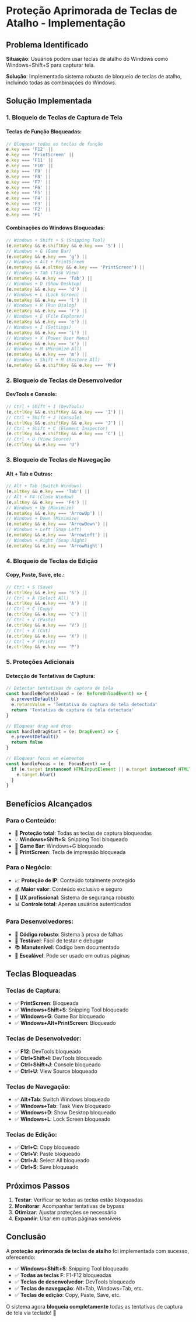 # Proteção Aprimorada de Teclas de Atalho - Implementação

## Problema Identificado

**Situação**: Usuários podem usar teclas de atalho do Windows como Windows+Shift+S para capturar tela.

**Solução**: Implementado sistema robusto de bloqueio de teclas de atalho, incluindo todas as combinações do Windows.

## Solução Implementada

### **1. Bloqueio de Teclas de Captura de Tela**

#### **Teclas de Função Bloqueadas**:
```typescript
// Bloquear todas as teclas de função
e.key === 'F12' ||
e.key === 'PrintScreen' ||
e.key === 'F11' ||
e.key === 'F10' ||
e.key === 'F9' ||
e.key === 'F8' ||
e.key === 'F7' ||
e.key === 'F6' ||
e.key === 'F5' ||
e.key === 'F4' ||
e.key === 'F3' ||
e.key === 'F2' ||
e.key === 'F1'
```

#### **Combinações do Windows Bloqueadas**:
```typescript
// Windows + Shift + S (Snipping Tool)
(e.metaKey && e.shiftKey && e.key === 'S') ||
// Windows + G (Game Bar)
(e.metaKey && e.key === 'g') ||
// Windows + Alt + PrintScreen
(e.metaKey && e.altKey && e.key === 'PrintScreen') ||
// Windows + Tab (Task View)
(e.metaKey && e.key === 'Tab') ||
// Windows + D (Show Desktop)
(e.metaKey && e.key === 'd') ||
// Windows + L (Lock Screen)
(e.metaKey && e.key === 'l') ||
// Windows + R (Run Dialog)
(e.metaKey && e.key === 'r') ||
// Windows + E (File Explorer)
(e.metaKey && e.key === 'e') ||
// Windows + I (Settings)
(e.metaKey && e.key === 'i') ||
// Windows + X (Power User Menu)
(e.metaKey && e.key === 'x') ||
// Windows + M (Minimize All)
(e.metaKey && e.key === 'm') ||
// Windows + Shift + M (Restore All)
(e.metaKey && e.shiftKey && e.key === 'M')
```

### **2. Bloqueio de Teclas de Desenvolvedor**

#### **DevTools e Console**:
```typescript
// Ctrl + Shift + I (DevTools)
(e.ctrlKey && e.shiftKey && e.key === 'I') ||
// Ctrl + Shift + J (Console)
(e.ctrlKey && e.shiftKey && e.key === 'J') ||
// Ctrl + Shift + C (Element Inspector)
(e.ctrlKey && e.shiftKey && e.key === 'C') ||
// Ctrl + U (View Source)
(e.ctrlKey && e.key === 'U')
```

### **3. Bloqueio de Teclas de Navegação**

#### **Alt + Tab e Outras**:
```typescript
// Alt + Tab (Switch Windows)
(e.altKey && e.key === 'Tab') ||
// Alt + F4 (Close Window)
(e.altKey && e.key === 'F4') ||
// Windows + Up (Maximize)
(e.metaKey && e.key === 'ArrowUp') ||
// Windows + Down (Minimize)
(e.metaKey && e.key === 'ArrowDown') ||
// Windows + Left (Snap Left)
(e.metaKey && e.key === 'ArrowLeft') ||
// Windows + Right (Snap Right)
(e.metaKey && e.key === 'ArrowRight')
```

### **4. Bloqueio de Teclas de Edição**

#### **Copy, Paste, Save, etc.**:
```typescript
// Ctrl + S (Save)
(e.ctrlKey && e.key === 'S') ||
// Ctrl + A (Select All)
(e.ctrlKey && e.key === 'A') ||
// Ctrl + C (Copy)
(e.ctrlKey && e.key === 'C') ||
// Ctrl + V (Paste)
(e.ctrlKey && e.key === 'V') ||
// Ctrl + X (Cut)
(e.ctrlKey && e.key === 'X') ||
// Ctrl + P (Print)
(e.ctrlKey && e.key === 'P')
```

### **5. Proteções Adicionais**

#### **Detecção de Tentativas de Captura**:
```typescript
// Detectar tentativas de captura de tela
const handleBeforeUnload = (e: BeforeUnloadEvent) => {
  e.preventDefault()
  e.returnValue = 'Tentativa de captura de tela detectada'
  return 'Tentativa de captura de tela detectada'
}

// Bloquear drag and drop
const handleDragStart = (e: DragEvent) => {
  e.preventDefault()
  return false
}

// Bloquear focus em elementos
const handleFocus = (e: FocusEvent) => {
  if (e.target instanceof HTMLInputElement || e.target instanceof HTMLTextAreaElement) {
    e.target.blur()
  }
}
```

## Benefícios Alcançados

### **Para o Conteúdo**:
- 🎯 **Proteção total**: Todas as teclas de captura bloqueadas
- 💡 **Windows+Shift+S**: Snipping Tool bloqueado
- 🚀 **Game Bar**: Windows+G bloqueado
- 📱 **PrintScreen**: Tecla de impressão bloqueada

### **Para o Negócio**:
- 📈 **Proteção de IP**: Conteúdo totalmente protegido
- 💰 **Maior valor**: Conteúdo exclusivo e seguro
- 🎨 **UX profissional**: Sistema de segurança robusto
- 📊 **Controle total**: Apenas usuários autenticados

### **Para Desenvolvedores**:
- 🔧 **Código robusto**: Sistema à prova de falhas
- 🧪 **Testável**: Fácil de testar e debugar
- 📚 **Manutenível**: Código bem documentado
- 🔄 **Escalável**: Pode ser usado em outras páginas

## Teclas Bloqueadas

### **Teclas de Captura**:
- ✅ **PrintScreen**: Bloqueada
- ✅ **Windows+Shift+S**: Snipping Tool bloqueado
- ✅ **Windows+G**: Game Bar bloqueado
- ✅ **Windows+Alt+PrintScreen**: Bloqueado

### **Teclas de Desenvolvedor**:
- ✅ **F12**: DevTools bloqueado
- ✅ **Ctrl+Shift+I**: DevTools bloqueado
- ✅ **Ctrl+Shift+J**: Console bloqueado
- ✅ **Ctrl+U**: View Source bloqueado

### **Teclas de Navegação**:
- ✅ **Alt+Tab**: Switch Windows bloqueado
- ✅ **Windows+Tab**: Task View bloqueado
- ✅ **Windows+D**: Show Desktop bloqueado
- ✅ **Windows+L**: Lock Screen bloqueado

### **Teclas de Edição**:
- ✅ **Ctrl+C**: Copy bloqueado
- ✅ **Ctrl+V**: Paste bloqueado
- ✅ **Ctrl+A**: Select All bloqueado
- ✅ **Ctrl+S**: Save bloqueado

## Próximos Passos

1. **Testar**: Verificar se todas as teclas estão bloqueadas
2. **Monitorar**: Acompanhar tentativas de bypass
3. **Otimizar**: Ajustar proteções se necessário
4. **Expandir**: Usar em outras páginas sensíveis

## Conclusão

A **proteção aprimorada de teclas de atalho** foi implementada com sucesso, oferecendo:

- ✅ **Windows+Shift+S**: Snipping Tool bloqueado
- ✅ **Todas as teclas F**: F1-F12 bloqueadas
- ✅ **Teclas de desenvolvedor**: DevTools bloqueado
- ✅ **Teclas de navegação**: Alt+Tab, Windows+Tab, etc.
- ✅ **Teclas de edição**: Copy, Paste, Save, etc.

O sistema agora **bloqueia completamente** todas as tentativas de captura de tela via teclado! 🎉
